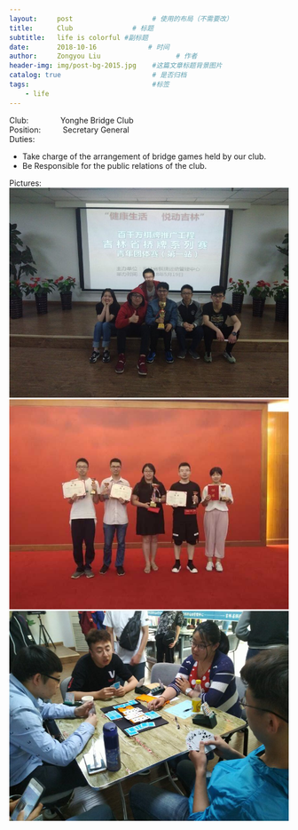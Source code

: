 ```yaml
---
layout:     post                    # 使用的布局（不需要改）
title:      Club               # 标题 
subtitle:   life is colorful #副标题
date:       2018-10-16             # 时间
author:     Zongyou Liu                   # 作者
header-img: img/post-bg-2015.jpg    #这篇文章标题背景图片
catalog: true                       # 是否归档
tags:                               #标签
    - life
---
```

Club:  &emsp; &emsp; &emsp;   Yonghe Bridge Club  
Position: &emsp; &emsp; Secretary General  
Duties:
 * Take charge of the arrangement of bridge games held by our club.  
 * Be Responsible for the public relations of the club.  

Pictures:    
![club1](https://github.com/BuleSky233/BuleSky233.github.io/raw/master/img/club1.jpg)  
![club3](https://github.com/BuleSky233/BuleSky233.github.io/raw/master/img/club3.jpg)  
![club4](https://github.com/BuleSky233/BuleSky233.github.io/raw/master/img/club4.jpg) 

